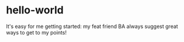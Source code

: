 # hello-world
It's easy for me getting started:
my feat friend BA always suggest great ways to get to my points! 
